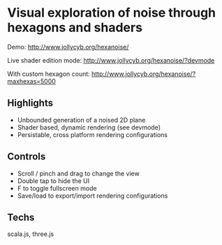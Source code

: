 Visual exploration of noise through hexagons and shaders
=

Demo: http://www.jollycyb.org/hexanoise/

Live shader edition mode: http://www.jollycyb.org/hexanoise/?devmode

With custom hexagon count: http://www.jollycyb.org/hexanoise/?maxhexas=5000

Highlights
-

* Unbounded generation of a noised 2D plane
* Shader based, dynamic rendering (see devmode)
* Persistable, cross platform rendering configurations

Controls
-

* Scroll / pinch and drag to change the view
* Double tap to hide the UI
* F to toggle fullscreen mode
* Save/load to export/import rendering configurations

Techs
-

scala.js, three.js